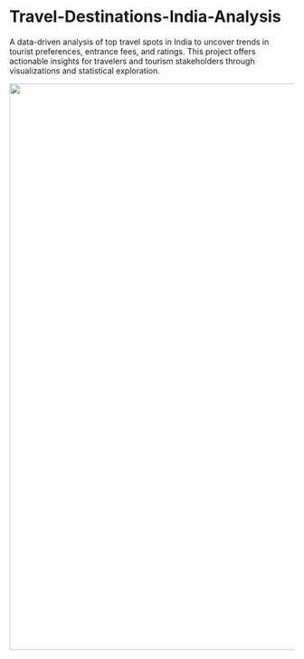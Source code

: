 # Travel-Destinations-India-Analysis
A data-driven analysis of top travel spots in India to uncover trends in tourist preferences, entrance fees, and ratings. This project offers actionable insights for travelers and tourism stakeholders through visualizations and statistical exploration.

<img src="https://www.smarthouse.com.au/wp-content/uploads/2024/03/image-airbnb-scaled-1.jpg" width=1000](https://travelobiz.com/wp-content/uploads/2020/06/Best-Places-To-Visit-In-India.jpg>
